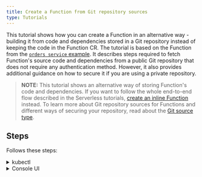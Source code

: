 ```yaml
---
title: Create a Function from Git repository sources
type: Tutorials
---
```


This tutorial shows how you can create a Function in an alternative way -  building it from code and dependencies stored in a Git repository instead of keeping the code in the Function CR. The tutorial is based on the Function from the [`orders service` example](https://github.com/kyma-project/examples/tree/master/orders-service). It describes steps required to fetch Function's source code and dependencies from a public Git repository that does not require any authentication method. However, it also provides additional guidance on how to secure it if you are using a private repository.

> **NOTE:** This tutorial shows an alternative way of storing Function's code and dependencies. If you want to follow the whole end-to-end flow described in the Serverless tutorials, [create an inline Function](#tutorials-create-an-inline-function) instead. To learn more about Git repository sources for Functions and different ways of securing your repository, read about the [Git source type](#details-git-source-type).

## Steps

Follows these steps:

<div tabs name="steps" group="create-function">
  <details>
  <summary label="kubectl">
  kubectl
  </summary>

1. Export these variables:

    ```bash
    export GIT_FUNCTION={GIT_FUNCTION_NAME}
    export NAMESPACE={FUNCTION_NAMESPACE}
    ```

2. Create a Secret (optional).

    If you use a secured repository, you must first create a Secret for one of these authentication methods:

    - Basic authentication (username and password) to this repository in the same Namespace as the Function:

    ```yaml
    cat <<EOF | kubectl apply -f -
    apiVersion: v1
    kind: Secret
    metadata:
      name: git-creds-basic
      namespace: $NAMESPACE
    type: Opaque
    data:
      username: {USERNAME}
      password: {PASSWORD}
    EOF
    ```

    - SSH key:

    ```yaml
    cat <<EOF | kubectl apply -f -
    apiVersion: v1
    kind: Secret
    metadata:
      name: git-creds-key
      namespace: $NAMESPACE
    type: Opaque
    data:
      key: {SSH_KEY}
    EOF
    ```

    >**NOTE:** Read more about the [supported authentication methods](#details-git-source-type).

3. Create a [GitRepository CR](#custom-resource-git-repository) that specifies the Git repository metadata:

    ```yaml
    cat <<EOF | kubectl apply -f -
    apiVersion: serverless.kyma-project.io/v1alpha1
    kind: GitRepository
    metadata:
      name: $GIT_FUNCTION
      namespace: $NAMESPACE
    spec:
      url: "https://github.com/kyma-project/examples.git"
    EOF
    ```

    >**NOTE:** If you use a secured repository, add the **auth** object with the adequate **type** and **secretName** fields to the spec:

    ```yaml
    spec:
      ...
      auth:
        type: # "basic" or "key"
        secretName: # "git-creds-basic" or "git-creds-key"
    ```

4. Create a Function CR that specifies the Function's logic and points to the directory with code and dependencies in the given repository.

    ```yaml
    cat <<EOF | kubectl apply -f -
    apiVersion: serverless.kyma-project.io/v1alpha1
    kind: Function
    metadata:
      name: $GIT_FUNCTION
      namespace: $NAMESPACE
    spec:
      type: git
      runtime: nodejs12
      source: $GIT_FUNCTION
      reference: master
      baseDir: orders-service/function
    EOF
    ```

    >**NOTE:** See this [Function's code and dependencies](https://github.com/kyma-project/examples/tree/master/orders-service/function).

5. Check if your Function was created and all conditions are set to `True`:

    ```bash
    kubectl get functions $GIT_FUNCTION -n $NAMESPACE
    ```

    You should get a result similar to the following example:

    ```bash
    NAME            CONFIGURED   BUILT     RUNNING   RUNTIME    VERSION   AGE
    test-function   True         True      True      nodejs12   1         96s
    ```

    </details>
    <details>
    <summary label="console-ui">
    Console UI
    </summary>

1. Create a Namespace or select one from the drop-down list in the top navigation panel.

2. Create a Secret (optional).

    If you use a secured repository, you must first create a Secret with either basic (username and password or token) or SSH key authentication to this repository in the same Namespace as the Function. To do that, follow these sub-steps:

    - On your machine, create this YAML file with one of these Secret definitions:

        - Basic authentication:

        ```yaml
        apiVersion: v1
        kind: Secret
        metadata:
          name: git-creds-basic
          namespace: {NAMESPACE}
        type: Opaque
        data:
          username: {USERNAME}
          password: {PASSWORD}
        ```

        - SSH key:

        ```yaml
        apiVersion: v1
        kind: Secret
        metadata:
          name: git-creds-key
          namespace: {NAMESPACE}
        type: Opaque
        data:
          key: {SSH_KEY}
        ```

    >**NOTE:** Read more about the [supported authentication methods](#details-git-source-type).

    - Go to your Namespace view and select **Deploy new resource**.

    - Locate the YAML file with the Secret and select **Deploy**.

3. In the left navigation panel, go to **Development** > **Functions** and select the **Repositories** tab.

4. Select **Connect Repository**, fill in the **Url** field with `https://github.com/kyma-project/examples.git`, and confirm by selecting **Connect**.

    >**NOTE:** If you want to connect a secured repository, change the **Authorization** field from `Public` to `Basic` or `SSH key` and fill in the required fields.

5. Go to the **Functions** tab and select **Create Function**.

6. In the pop-up box, change `Source Type` to `From Repository`, select created Repository's name, fill in the `Reference` field with `master` and `Base Directory` field with `orders-service/function` values, and select **Create** to confirm changes.

    The pop-up box closes and the message appears on the screen after a while, confirming that the Function was created.
    Make sure that new Function has the `RUNNING` status in the list of all Functions under the **Functions** view.

    </details>
</div>
